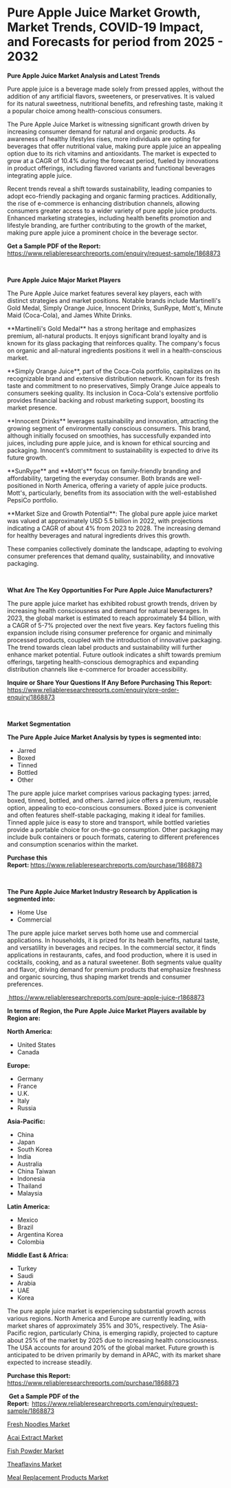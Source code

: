 <p><h1>Pure Apple Juice Market Growth, Market Trends, COVID-19 Impact, and Forecasts for period from 2025 - 2032</h1></p><p><strong>Pure Apple Juice Market Analysis and Latest Trends</strong></p>
<p><p>Pure apple juice is a beverage made solely from pressed apples, without the addition of any artificial flavors, sweeteners, or preservatives. It is valued for its natural sweetness, nutritional benefits, and refreshing taste, making it a popular choice among health-conscious consumers. </p><p>The Pure Apple Juice Market is witnessing significant growth driven by increasing consumer demand for natural and organic products. As awareness of healthy lifestyles rises, more individuals are opting for beverages that offer nutritional value, making pure apple juice an appealing option due to its rich vitamins and antioxidants. The market is expected to grow at a CAGR of 10.4% during the forecast period, fueled by innovations in product offerings, including flavored variants and functional beverages integrating apple juice.</p><p>Recent trends reveal a shift towards sustainability, leading companies to adopt eco-friendly packaging and organic farming practices. Additionally, the rise of e-commerce is enhancing distribution channels, allowing consumers greater access to a wider variety of pure apple juice products. Enhanced marketing strategies, including health benefits promotion and lifestyle branding, are further contributing to the growth of the market, making pure apple juice a prominent choice in the beverage sector.</p></p>
<p><strong>Get a Sample PDF of the Report:&nbsp;</strong> <a href="https://www.reliableresearchreports.com/enquiry/request-sample/1868873?utm_campaign=12&utm_medium=2&utm_source=Github&utm_content=ia&utm_term=07042025&utm_id=pure-apple-juice">https://www.reliableresearchreports.com/enquiry/request-sample/1868873</a></p>
<p>&nbsp;</p>
<p><strong>Pure Apple Juice Major Market Players</strong></p>
<p><p>The Pure Apple Juice market features several key players, each with distinct strategies and market positions. Notable brands include Martinelli's Gold Medal, Simply Orange Juice, Innocent Drinks, SunRype, Mott's, Minute Maid (Coca-Cola), and James White Drinks.</p><p>**Martinelli's Gold Medal** has a strong heritage and emphasizes premium, all-natural products. It enjoys significant brand loyalty and is known for its glass packaging that reinforces quality. The company's focus on organic and all-natural ingredients positions it well in a health-conscious market.</p><p>**Simply Orange Juice**, part of the Coca-Cola portfolio, capitalizes on its recognizable brand and extensive distribution network. Known for its fresh taste and commitment to no preservatives, Simply Orange Juice appeals to consumers seeking quality. Its inclusion in Coca-Cola's extensive portfolio provides financial backing and robust marketing support, boosting its market presence.</p><p>**Innocent Drinks** leverages sustainability and innovation, attracting the growing segment of environmentally conscious consumers. This brand, although initially focused on smoothies, has successfully expanded into juices, including pure apple juice, and is known for ethical sourcing and packaging. Innocent’s commitment to sustainability is expected to drive its future growth.</p><p>**SunRype** and **Mott's** focus on family-friendly branding and affordability, targeting the everyday consumer. Both brands are well-positioned in North America, offering a variety of apple juice products. Mott's, particularly, benefits from its association with the well-established PepsiCo portfolio.</p><p>**Market Size and Growth Potential**: The global pure apple juice market was valued at approximately USD 5.5 billion in 2022, with projections indicating a CAGR of about 4% from 2023 to 2028. The increasing demand for healthy beverages and natural ingredients drives this growth. </p><p>These companies collectively dominate the landscape, adapting to evolving consumer preferences that demand quality, sustainability, and innovative packaging.</p></p>
<p>&nbsp;</p>
<p><strong>What Are The Key Opportunities For Pure Apple Juice Manufacturers?</strong></p>
<p><p>The pure apple juice market has exhibited robust growth trends, driven by increasing health consciousness and demand for natural beverages. In 2023, the global market is estimated to reach approximately $4 billion, with a CAGR of 5-7% projected over the next five years. Key factors fueling this expansion include rising consumer preference for organic and minimally processed products, coupled with the introduction of innovative packaging. The trend towards clean label products and sustainability will further enhance market potential. Future outlook indicates a shift towards premium offerings, targeting health-conscious demographics and expanding distribution channels like e-commerce for broader accessibility.</p></p>
<p><strong>Inquire or Share Your Questions If Any Before Purchasing This Report:</strong> <a href="https://www.reliableresearchreports.com/enquiry/pre-order-enquiry/1868873?utm_campaign=12&utm_medium=2&utm_source=Github&utm_content=ia&utm_term=07042025&utm_id=pure-apple-juice">https://www.reliableresearchreports.com/enquiry/pre-order-enquiry/1868873</a></p>
<p>&nbsp;</p>
<p><strong>Market Segmentation</strong></p>
<p><strong>The Pure Apple Juice Market Analysis by types is segmented into:</strong></p>
<p><ul><li>Jarred</li><li>Boxed</li><li>Tinned</li><li>Bottled</li><li>Other</li></ul></p>
<p><p>The pure apple juice market comprises various packaging types: jarred, boxed, tinned, bottled, and others. Jarred juice offers a premium, reusable option, appealing to eco-conscious consumers. Boxed juice is convenient and often features shelf-stable packaging, making it ideal for families. Tinned apple juice is easy to store and transport, while bottled varieties provide a portable choice for on-the-go consumption. Other packaging may include bulk containers or pouch formats, catering to different preferences and consumption scenarios within the market.</p></p>
<p><strong>Purchase this Report:&nbsp;</strong><a href="https://www.reliableresearchreports.com/purchase/1868873?utm_campaign=12&utm_medium=2&utm_source=Github&utm_content=ia&utm_term=07042025&utm_id=pure-apple-juice">https://www.reliableresearchreports.com/purchase/1868873</a></p>
<p>&nbsp;</p>
<p><strong>The Pure Apple Juice Market Industry Research by Application is segmented into:</strong></p>
<p><ul><li>Home Use</li><li>Commercial</li></ul></p>
<p><p>The pure apple juice market serves both home use and commercial applications. In households, it is prized for its health benefits, natural taste, and versatility in beverages and recipes. In the commercial sector, it finds applications in restaurants, cafes, and food production, where it is used in cocktails, cooking, and as a natural sweetener. Both segments value quality and flavor, driving demand for premium products that emphasize freshness and organic sourcing, thus shaping market trends and consumer preferences.</p></p>
<p><a href="https://www.reliableresearchreports.com/pure-apple-juice-r1868873?utm_campaign=12&utm_medium=2&utm_source=Github&utm_content=ia&utm_term=07042025&utm_id=pure-apple-juice">&nbsp;https://www.reliableresearchreports.com/pure-apple-juice-r1868873</a></p>
<p><strong>In terms of Region, the Pure Apple Juice Market Players available by Region are:</strong></p>
<p>
    <p> <strong> North America: </strong>
        <ul>
            <li>United States</li>
            <li>Canada</li>
        </ul>
        </p> 
    <p> <strong> Europe: </strong>
        <ul>
            <li>Germany</li>
            <li>France</li>
            <li>U.K.</li>
            <li>Italy</li>
            <li>Russia</li>
        </ul>
        </p> 
    <p> <strong> Asia-Pacific: </strong>
        <ul>
            <li>China</li>
            <li>Japan</li>
            <li>South Korea</li>
            <li>India</li>
            <li>Australia</li>
            <li>China Taiwan</li>
            <li>Indonesia</li>
            <li>Thailand</li>
            <li>Malaysia</li>
        </ul>
        </p> 
    <p> <strong> Latin America: </strong>
        <ul>
            <li>Mexico</li>
            <li>Brazil</li>
            <li>Argentina Korea</li>
            <li>Colombia</li>
        </ul>
        </p> 
    <p> <strong> Middle East & Africa: </strong>
        <ul>
            <li>Turkey</li>
            <li>Saudi</li>
            <li>Arabia</li>
            <li>UAE</li>
            <li>Korea</li>
        </ul>
    </p>
    </p>
<p><p>The pure apple juice market is experiencing substantial growth across various regions. North America and Europe are currently leading, with market shares of approximately 35% and 30%, respectively. The Asia-Pacific region, particularly China, is emerging rapidly, projected to capture about 25% of the market by 2025 due to increasing health consciousness. The USA accounts for around 20% of the global market. Future growth is anticipated to be driven primarily by demand in APAC, with its market share expected to increase steadily.</p></p>
<p><strong>Purchase this Report: </strong><a href="https://www.reliableresearchreports.com/purchase/1868873?utm_campaign=12&utm_medium=2&utm_source=Github&utm_content=ia&utm_term=07042025&utm_id=pure-apple-juice">https://www.reliableresearchreports.com/purchase/1868873</a></p>
<p>&nbsp;<strong>Get a Sample PDF of the Report:&nbsp;&nbsp;</strong><a href="https://www.reliableresearchreports.com/enquiry/request-sample/1868873?utm_campaign=12&utm_medium=2&utm_source=Github&utm_content=ia&utm_term=07042025&utm_id=pure-apple-juice">https://www.reliableresearchreports.com/enquiry/request-sample/1868873</a></p>
<p><strong></strong></p>
<p><p><a href="https://github.com/gorbaicodaro/Market-Research-Report-List-1/blob/main/fresh-noodles-market.md?utm_campaign=12&utm_medium=2&utm_source=Github&utm_content=ia&utm_term=07042025&utm_id=pure-apple-juice">Fresh Noodles Market</a></p><p><a href="https://github.com/sarialahipff/Market-Research-Report-List-1/blob/main/acai-extract-market.md?utm_campaign=12&utm_medium=2&utm_source=Github&utm_content=ia&utm_term=07042025&utm_id=pure-apple-juice">Acai Extract Market</a></p><p><a href="https://github.com/mafeasavzal/Market-Research-Report-List-1/blob/main/fish-powder-market.md?utm_campaign=12&utm_medium=2&utm_source=Github&utm_content=ia&utm_term=07042025&utm_id=pure-apple-juice">Fish Powder Market</a></p><p><a href="https://github.com/edderkoliso1/Market-Research-Report-List-1/blob/main/theaflavins-market.md?utm_campaign=12&utm_medium=2&utm_source=Github&utm_content=ia&utm_term=07042025&utm_id=pure-apple-juice">Theaflavins Market</a></p><p><a href="https://github.com/seemagarbeha/Market-Research-Report-List-1/blob/main/meal-replacement-products-market.md?utm_campaign=12&utm_medium=2&utm_source=Github&utm_content=ia&utm_term=07042025&utm_id=pure-apple-juice">Meal Replacement Products Market</a></p></p>